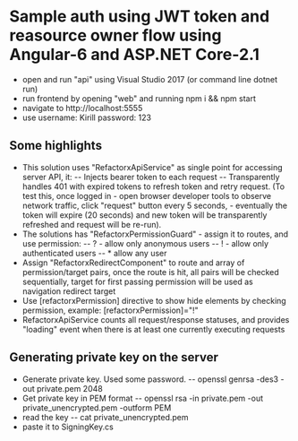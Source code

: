 # Sample auth using JWT token and reasource owner flow using Angular-6 and ASP.NET Core-2.1

- open and run "api" using Visual Studio 2017 (or command line dotnet run)
- run frontend by opening "web" and running npm i && npm start
- navigate to http://localhost:5555
- use username: Kirill password: 123

## Some highlights

- This solution uses "RefactorxApiService" as single point for accessing server API, it:
-- Injects bearer token to each request
-- Transparently handles 401 with expired tokens to refresh token and retry request. (To test this, once logged in - open browser developer tools to observe network traffic, click "request" button every 5 seconds, - eventually the token will expire (20 seconds) and new token will be transparently refreshed and request will be re-run).
- The solutions has "RefactorxPermissionGuard" - assign it to routes, and use permission:
-- ? - allow only anonymous users
-- ! - allow only authenticated users
-- * allow any user
- Assign "RefactorxRedirectComponent" to route and array of permission/target pairs, once the route is hit, all pairs will be checked sequentially, target for first passing permission will be used as navigation redirect target
- Use [refactorxPermission] directive to show hide elements by checking permission, example: [refactorxPermission]="!"
- RefactorxApiService counts all request/response statuses, and provides "loading" event when there is at least one currently executing requests

## Generating private key on the server

- Generate private key. Used some password.
-- openssl genrsa -des3 -out private.pem 2048
- Get private key in PEM format
-- openssl rsa -in private.pem -out private_unencrypted.pem -outform PEM
- read the key 
-- cat private_unencrypted.pem
- paste it to SigningKey.cs
